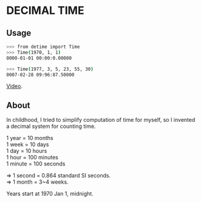 # DECIMAL TIME

## Usage

```bash
>>> from detime import Time
>>> Time(1970, 1, 1)
0000-01-01 00:00:0.00000

>>> Time(1977, 3, 5, 23, 55, 30)
0007-02-28 09:96:87.50000
```
[Video](https://github.com/mindey/detime/blob/master/media/detime.mp4).

## About

In childhood, I tried to simplify computation of time for myself, so I
invented a decimal system for counting time.

1 year = 10 months<br>
1 week = 10 days<br>
1 day = 10 hours<br>
1 hour = 100 minutes<br>
1 minute = 100 seconds

=> 1 second = 0.864 standard SI seconds.<br>
=> 1 month = 3~4 weeks.

Years start at 1970 Jan 1, midnight.
